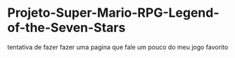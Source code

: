 # Projeto-Super-Mario-RPG-Legend-of-the-Seven-Stars
 tentativa de fazer fazer uma pagina que fale um pouco do meu jogo favorito
